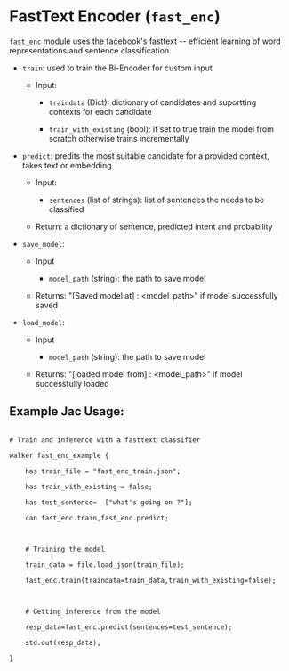 #  FastText Encoder (`fast_enc`)

`fast_enc` module uses the facebook's fasttext -- efficient learning of word representations and sentence classification.



* `train`: used to train the Bi-Encoder for custom input

    * Input:

        * `traindata` (Dict): dictionary of candidates and suportting contexts for each candidate

        * `train_with_existing` (bool): if set to true train the model from scratch otherwise trains incrementally 

* `predict`: predits the most suitable candidate for a provided context, takes text or embedding 

    * Input:

        * `sentences` (list of strings): list of sentences the needs to be classified

    * Return: a dictionary of sentence, predicted intent and probability 

* `save_model`:  

    * Input 

        * `model_path` (string): the path to save model

    * Returns: "[Saved model at] : <model_path>" if model successfully saved

* `load_model`:  

    * Input 

        * `model_path` (string): the path to save model

    * Returns: "[loaded model from] : <model_path>" if model successfully loaded

    

## Example Jac Usage:

```jac

# Train and inference with a fasttext classifier

walker fast_enc_example {

    has train_file = "fast_enc_train.json";

    has train_with_existing = false;

    has test_sentence=  ["what's going on ?"];

    can fast_enc.train,fast_enc.predict;



    # Training the model

    train_data = file.load_json(train_file);

    fast_enc.train(traindata=train_data,train_with_existing=false);

    

    # Getting inference from the model

    resp_data=fast_enc.predict(sentences=test_sentence);

    std.out(resp_data);

}

```
